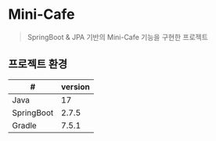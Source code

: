 # Mini-Cafe
> SpringBoot & JPA 기반의 Mini-Cafe 기능을 구현한 프로젝트

## 프로젝트 환경

| #          | version |
|------------|---------|
| Java       | 17      |
| SpringBoot | 2.7.5   |
| Gradle     | 7.5.1   |
